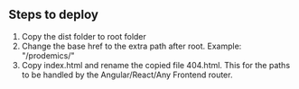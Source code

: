 ## Steps to deploy
1. Copy the dist folder to root folder
2. Change the base href to the extra path after root. Example: "/prodemics/"
3. Copy index.html and rename the copied file 404.html. This for the paths to be handled by the Angular/React/Any Frontend router.